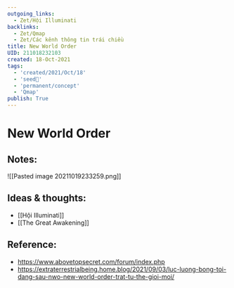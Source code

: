 ```yaml
---
outgoing_links:
  - Zet/Hội Illuminati
backlinks:
  - Zet/Qmap
  - Zet/Các kênh thông tin trái chiều
title: New World Order
UID: 211018232103
created: 18-Oct-2021
tags:
  - 'created/2021/Oct/18'
  - 'seed🥜'
  - 'permanent/concept'
  - 'Qmap'
publish: True
---
```

# New World Order

## Notes:
![[Pasted image 20211019233259.png]]

## Ideas & thoughts:
- [[Hội Illuminati]]
- [[The Great Awakening]]

## Reference:
- https://www.abovetopsecret.com/forum/index.php
- https://extraterrestrialbeing.home.blog/2021/09/03/luc-luong-bong-toi-dang-sau-nwo-new-world-order-trat-tu-the-gioi-moi/